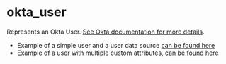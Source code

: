 # okta_user

Represents an Okta User. [See Okta documentation for more details](https://developer.okta.com/docs/api/resources/users).

* Example of a simple user and a user data source [can be found here](./datasource.tf)
* Example of a user with multiple custom attributes, [can be found here](./custom_attributes.tf)
